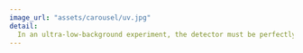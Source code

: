 ```yaml
---
image_url: "assets/carousel/uv.jpg"
detail:
  In an ultra-low-background experiment, the detector must be perfectly clean. Here we are using a UV light to check the tracker wires for any specks of dust before we install the row of cells.
---
```

